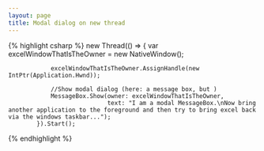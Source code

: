 ```yaml
---
layout: page
title: Modal dialog on new thread
---
```


{% highlight csharp %}
            new Thread(() => {
                var excelWindowThatIsTheOwner = new NativeWindow();

                excelWindowThatIsTheOwner.AssignHandle(new IntPtr(Application.Hwnd));

                //Show modal dialog (here: a message box, but )
                MessageBox.Show(owner: excelWindowThatIsTheOwner,
                                text: "I am a modal MessageBox.\nNow bring another application to the foreground and then try to bring excel back via the windows taskbar...");
            }).Start();
{% endhighlight %}
